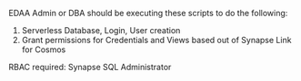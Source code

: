EDAA Admin or DBA should be executing these scripts to do the following:
1. Serverless Database, Login, User creation
2. Grant permissions for Credentials and Views based out of Synapse Link for Cosmos

RBAC required: Synapse SQL Administrator
